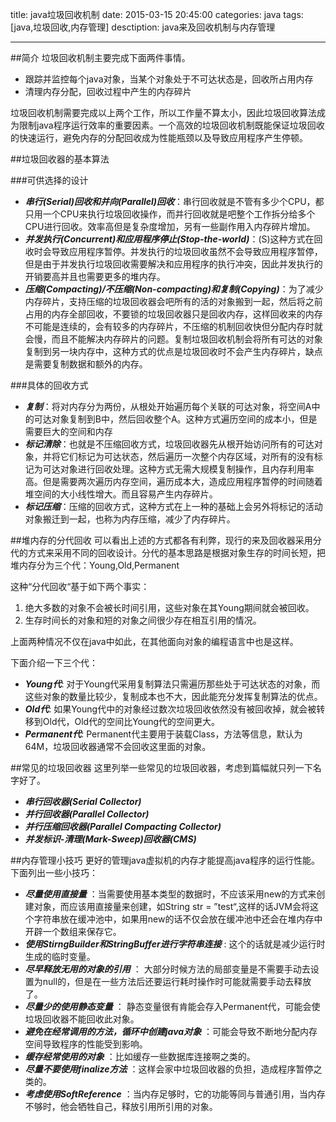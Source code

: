 title: java垃圾回收机制
date: 2015-03-15 20:45:00
categories: java
tags: [java,垃圾回收,内存管理]
desctiption: java来及回收机制与内存管理

---

##简介
垃圾回收机制主要完成下面两件事情。

- 跟踪并监控每个java对象，当某个对象处于不可达状态是，回收所占用内存
- 清理内存分配，回收过程中产生的内存碎片


<!--more -->
垃圾回收机制需要完成以上两个工作，所以工作量不算太小，因此垃圾回收算法成为限制java程序运行效率的重要因素。一个高效的垃圾回收机制既能保证垃圾回收的快速运行，避免内存的分配回收成为性能瓶颈以及导致应用程序产生停顿。


##垃圾回收器的基本算法

###可供选择的设计
- ***串行(Serial)回收和并向(Parallel)回收***：串行回收就是不管有多少个CPU，都只用一个CPU来执行垃圾回收操作，而并行回收就是吧整个工作拆分给多个CPU进行回收。效率高但是复杂度增加，另有一些副作用入内存碎片增加。
- ***并发执行(Concurrent)和应用程序停止(Stop-the-world)***：(S)这种方式在回收时会导致应用程序暂停。并发执行的垃圾回收虽然不会导致应用程序暂停，但是由于并发执行垃圾回收需要解决和应用程序的执行冲突，因此并发执行的开销要高并且也需要更多的堆内存。
- ***压缩(Compacting)/不压缩(Non-compacting)和复制(Copying)***：为了减少内存碎片，支持压缩的垃圾回收器会吧所有的活的对象搬到一起，然后将之前占用的内存全部回收，不要锁的垃圾回收器只是回收内存，这样回收来的内存不可能是连续的，会有较多的内存碎片，不压缩的机制回收快但分配内存时就会慢，而且不能解决内存碎片的问题。复制垃圾回收机制会将所有可达的对象复制到另一块内存中，这种方式的优点是垃圾回收时不会产生内存碎片，缺点是需要复制数据和额外的内存。

###具体的回收方式

- ***复制***：将对内存分为两份，从根处开始遍历每个关联的可达对象，将空间A中的可达对象复制到B中，然后回收整个A。这种方式遍历空间的成本小，但是需要巨大的空间和内存
- ***标记清除***：也就是不压缩回收方式，垃圾回收器先从根开始访问所有的可达对象，并将它们标记为可达状态，然后遍历一次整个内存区域，对所有的没有标记为可达对象进行回收处理。这种方式无需大规模复制操作，且内存利用率高。但是需要两次遍历内存空间，遍历成本大，造成应用程序暂停的时间随着堆空间的大小线性增大。而且容易产生内存碎片。
- ***标记压缩***：压缩的回收方式，这种方式在上一种的基础上会另外将标记的活动对象搬迁到一起，也称为内存压缩，减少了内存碎片。

##堆内存的分代回收
可以看出上述的方式都各有利弊，现行的来及回收器采用分代的方式来采用不同的回收设计。分代的基本思路是根据对象生存的时间长短，把堆内存分为三个代：Young,Old,Permanent

这种“分代回收“基于如下两个事实：

1. 绝大多数的对象不会被长时间引用，这些对象在其Young期间就会被回收。
2. 生存时间长的对象和短的对象之间很少存在相互引用的情况。

上面两种情况不仅在java中如此，在其他面向对象的编程语言中也是这样。

下面介绍一下三个代：

- ***Young代***: 对于Young代采用复制算法只需遍历那些处于可达状态的对象，而这些对象的数量比较少，复制成本也不大，因此能充分发挥复制算法的优点。
- ***Old代***: 如果Young代中的对象经过数次垃圾回收依然没有被回收掉，就会被转移到Old代，Old代的空间比Young代的空间更大。
- ***Permanent代***: Permanent代主要用于装载Class，方法等信息，默认为64M，垃圾回收器通常不会回收这里面的对象。


##常见的垃圾回收器
这里列举一些常见的垃圾回收器，考虑到篇幅就只列一下名字好了。

- ***串行回收器(Serial Collector)***
- ***并行回收器(Parallel Collector)***
- ***并行压缩回收器(Parallel Compacting Collector)***
- ***并发标识-清理(Mark-Sweep)回收器(CMS)***


##内存管理小技巧
更好的管理java虚拟机的内存才能提高java程序的运行性能。下面列出一些小技巧：

- ***尽量使用直接量***  ：当需要使用基本类型的数据时，不应该采用new的方式来创建对象，而应该用直接量来创建，如String str = ”test“,这样的话JVM会将这个字符串放在缓冲池中，如果用new的话不仅会放在缓冲池中还会在堆内存中开辟一个数组来保存它。
- ***使用StirngBuilder和StringBuffer进行字符串连接***  : 这个的话就是减少运行时生成的临时变量。
- ***尽早释放无用的对象的引用***  ： 大部分时候方法的局部变量是不需要手动去设置为null的，但是在一些方法后还要运行耗时操作时可能就需要手动去释放了。
- ***尽量少的使用静态变量***  ： 静态变量很有肯能会存入Permanent代，可能会使垃圾回收器不能回收此对象。
- ***避免在经常调用的方法，循环中创建java对象***  ：可能会导致不断地分配内存空间导致程序的性能受到影响。
- ***缓存经常使用的对象***  ：比如缓存一些数据库连接啊之类的。
- ***尽量不要使用finalize方法***  ：这样会家中垃圾回收器的负担，造成程序暂停之类的。
- ***考虑使用SoftReference*** ：当内存足够时，它的功能等同与普通引用，当内存不够时，他会牺牲自己，释放引用所引用的对象。
